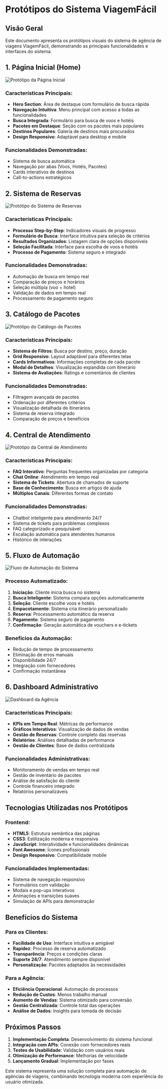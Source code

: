 # Protótipos do Sistema ViagemFácil

## Visão Geral

Este documento apresenta os protótipos visuais do sistema de agência de viagens ViagemFácil, demonstrando as principais funcionalidades e interfaces do sistema.

## 1. Página Inicial (Home)

![Protótipo da Página Inicial](../img/prototipo-home.png)

### Características Principais:
- **Hero Section**: Área de destaque com formulário de busca rápida
- **Navegação Intuitiva**: Menu principal com acesso a todas as funcionalidades
- **Busca Integrada**: Formulário para busca de voos e hotéis
- **Pacotes em Destaque**: Seção com os pacotes mais populares
- **Destinos Populares**: Galeria de destinos mais procurados
- **Design Responsivo**: Adaptável para desktop e mobile

### Funcionalidades Demonstradas:
- Sistema de busca automática
- Navegação por abas (Voos, Hotéis, Pacotes)
- Cards interativos de destinos
- Call-to-actions estratégicos

## 2. Sistema de Reservas

![Protótipo do Sistema de Reservas](../img/prototipo-reservas.png)

### Características Principais:
- **Processo Step-by-Step**: Indicadores visuais de progresso
- **Formulário de Busca**: Interface intuitiva para seleção de critérios
- **Resultados Organizados**: Listagem clara de opções disponíveis
- **Seleção Facilitada**: Interface para escolha de voos e hotéis
- **Processo de Pagamento**: Sistema seguro e integrado

### Funcionalidades Demonstradas:
- Automação de busca em tempo real
- Comparação de preços e horários
- Seleção múltipla (voo + hotel)
- Validação de dados em tempo real
- Processamento de pagamento seguro

## 3. Catálogo de Pacotes

![Protótipo do Catálogo de Pacotes](../img/prototipo-pacotes.png)

### Características Principais:
- **Sistema de Filtros**: Busca por destino, preço, duração
- **Grid Responsivo**: Layout adaptável para diferentes telas
- **Cards Informativos**: Informações completas de cada pacote
- **Modal de Detalhes**: Visualização expandida com itinerário
- **Sistema de Avaliações**: Ratings e comentários de clientes

### Funcionalidades Demonstradas:
- Filtragem avançada de pacotes
- Ordenação por diferentes critérios
- Visualização detalhada de itinerários
- Sistema de reserva integrado
- Comparação de preços e benefícios

## 4. Central de Atendimento

![Protótipo da Central de Atendimento](../img/prototipo-atendimento.png)

### Características Principais:
- **FAQ Interativo**: Perguntas frequentes organizadas por categoria
- **Chat Online**: Atendimento em tempo real
- **Sistema de Tickets**: Abertura de chamados de suporte
- **Base de Conhecimento**: Busca em artigos de ajuda
- **Múltiplos Canais**: Diferentes formas de contato

### Funcionalidades Demonstradas:
- Chatbot inteligente para atendimento 24/7
- Sistema de tickets para problemas complexos
- FAQ categorizado e pesquisável
- Escalação automática para atendentes humanos
- Histórico de interações

## 5. Fluxo de Automação

![Fluxo de Automação do Sistema](../img/fluxo-automacao.png)

### Processo Automatizado:
1. **Iniciação**: Cliente inicia busca no sistema
2. **Busca Inteligente**: Sistema compara opções automaticamente
3. **Seleção**: Cliente escolhe voos e hotéis
4. **Empacotamento**: Sistema cria itinerário personalizado
5. **Reserva**: Processamento automático da reserva
6. **Pagamento**: Sistema seguro de pagamento
7. **Confirmação**: Geração automática de vouchers e e-tickets

### Benefícios da Automação:
- Redução de tempo de processamento
- Eliminação de erros manuais
- Disponibilidade 24/7
- Integração com fornecedores
- Confirmação instantânea

## 6. Dashboard Administrativo

![Dashboard da Agência](../img/dashboard-agencia.png)

### Características Principais:
- **KPIs em Tempo Real**: Métricas de performance
- **Gráficos Interativos**: Visualização de dados de vendas
- **Gestão de Reservas**: Controle completo das reservas
- **Relatórios**: Análises detalhadas de performance
- **Gestão de Clientes**: Base de dados centralizada

### Funcionalidades Administrativas:
- Monitoramento de vendas em tempo real
- Gestão de inventário de pacotes
- Análise de satisfação do cliente
- Controle financeiro integrado
- Relatórios personalizáveis

## Tecnologias Utilizadas nos Protótipos

### Frontend:
- **HTML5**: Estrutura semântica das páginas
- **CSS3**: Estilização moderna e responsiva
- **JavaScript**: Interatividade e funcionalidades dinâmicas
- **Font Awesome**: Ícones profissionais
- **Design Responsivo**: Compatibilidade mobile

### Funcionalidades Implementadas:
- Sistema de navegação responsivo
- Formulários com validação
- Modais e pop-ups interativos
- Animações e transições suaves
- Simulação de APIs para demonstração

## Benefícios do Sistema

### Para os Clientes:
- **Facilidade de Uso**: Interface intuitiva e amigável
- **Rapidez**: Processo de reserva automatizado
- **Transparência**: Preços e condições claras
- **Suporte 24/7**: Atendimento sempre disponível
- **Personalização**: Pacotes adaptados às necessidades

### Para a Agência:
- **Eficiência Operacional**: Automação de processos
- **Redução de Custos**: Menos trabalho manual
- **Aumento de Vendas**: Sistema otimizado para conversão
- **Gestão Centralizada**: Controle total das operações
- **Análise de Dados**: Insights para tomada de decisão

## Próximos Passos

1. **Implementação Completa**: Desenvolvimento do sistema funcional
2. **Integração com APIs**: Conexão com fornecedores reais
3. **Testes de Usabilidade**: Validação com usuários reais
4. **Otimização de Performance**: Melhorias de velocidade
5. **Lançamento Gradual**: Implementação por fases

Este sistema representa uma solução completa para automação de agências de viagens, combinando tecnologia moderna com experiência do usuário otimizada.

